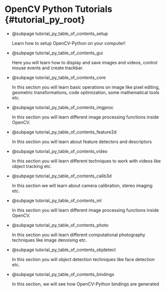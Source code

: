 OpenCV Python Tutorials {#tutorial_py_root}
=======================

-   @subpage tutorial_py_table_of_contents_setup

    Learn how to setup OpenCV-Python on your computer!

-   @subpage tutorial_py_table_of_contents_gui

    Here you will learn how to display and save images and videos, control mouse events and create trackbar.

-   @subpage tutorial_py_table_of_contents_core

    In this section you
    will learn basic operations on image like pixel editing, geometric transformations, code
    optimization, some mathematical tools etc.

-   @subpage tutorial_py_table_of_contents_imgproc

    In this section
    you will learn different image processing functions inside OpenCV.

-   @subpage tutorial_py_table_of_contents_feature2d

    In this section
    you will learn about feature detectors and descriptors

-   @subpage tutorial_py_table_of_contents_video

    In this section you
    will learn different techniques to work with videos like object tracking etc.

-   @subpage tutorial_py_table_of_contents_calib3d

    In this section we
    will learn about camera calibration, stereo imaging etc.

-   @subpage tutorial_py_table_of_contents_ml

    In this section you
    will learn different image processing functions inside OpenCV.

-   @subpage tutorial_py_table_of_contents_photo

    In this section you
    will learn different computational photography techniques like image denoising etc.

-   @subpage tutorial_py_table_of_contents_objdetect

    In this section you
    will object detection techniques like face detection etc.

-   @subpage tutorial_py_table_of_contents_bindings

    In this section, we will see how OpenCV-Python bindings are generated
